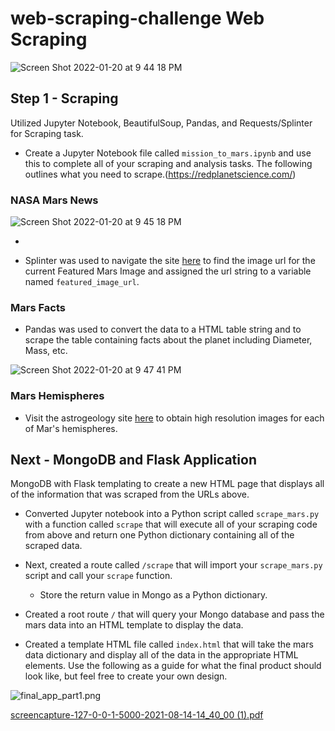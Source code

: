 # web-scraping-challenge Web Scraping 

![Screen Shot 2022-01-20 at 9 44 18 PM](https://user-images.githubusercontent.com/33403205/150458603-d092ea3d-1bec-4630-bf28-24cb8be64d4f.png)


## Step 1 - Scraping

Utilized Jupyter Notebook, BeautifulSoup, Pandas, and Requests/Splinter for Scraping task.

* Create a Jupyter Notebook file called `mission_to_mars.ipynb` and use this to complete all of your scraping and analysis tasks. The following outlines what you need to scrape.(https://redplanetscience.com/)
### NASA Mars News
![Screen Shot 2022-01-20 at 9 45 18 PM](https://user-images.githubusercontent.com/33403205/150458612-16186ca1-f45e-4500-be7b-ca981124915b.png)

* 

* Splinter was used to navigate the site [here](https://spaceimages-mars.com) to find the image url for the current Featured Mars Image and assigned the url string to a variable named `featured_image_url`.


### Mars Facts
* Pandas was used  to convert the data to a HTML table string and to scrape the table containing facts about the planet including Diameter, Mass, etc.

![Screen Shot 2022-01-20 at 9 47 41 PM](https://user-images.githubusercontent.com/33403205/150458621-6ec87da3-00ac-45f1-aded-6b1f5616b2a3.png)


### Mars Hemispheres

* Visit the astrogeology site [here](https://marshemispheres.com/) to obtain high resolution images for each of Mar's hemispheres.


## Next  - MongoDB and Flask Application

 MongoDB with Flask templating to create a new HTML page that displays all of the information that was scraped from the URLs above.

* Converted  Jupyter notebook into a Python script called `scrape_mars.py` with a function called `scrape` that will execute all of your scraping code from above and return one Python dictionary containing all of the scraped data.

* Next, created a route called `/scrape` that will import your `scrape_mars.py` script and call your `scrape` function.

  * Store the return value in Mongo as a Python dictionary.

* Created a root route `/` that will query your Mongo database and pass the mars data into an HTML template to display the data.

* Created a template HTML file called `index.html` that will take the mars data dictionary and display all of the data in the appropriate HTML elements. Use the following as a guide for what the final product should look like, but feel free to create your own design.

![final_app_part1.png](Images/final_app.png)




[screencapture-127-0-0-1-5000-2021-08-14-14_40_00 (1).pdf](https://github.com/RRbenitez77/web-scraping-challenge/files/7909968/screencapture-127-0-0-1-5000-2021-08-14-14_40_00.1.pdf)


